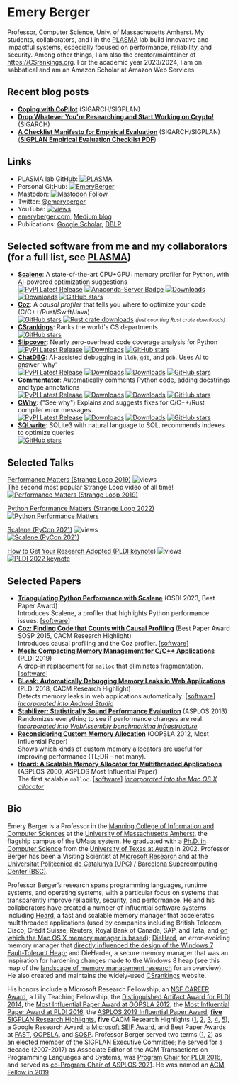# Emery Berger

Professor, Computer Science, Univ. of Massachusetts Amherst. My students, collaborators, and I in the [PLASMA](https://plasma-umass.org) lab build innovative and impactful systems, especially focused on performance, reliability, and security. Among other things, I am also the creator/maintainer of https://CSrankings.org. For the academic year 2023/2024, I am on sabbatical and am an Amazon Scholar at Amazon Web Services.

## Recent blog posts

- [**Coping with CoPilot**](https://blog.sigplan.org/2022/08/18/coping-with-copilot/) (SIGARCH/SIGPLAN)
- [**Drop Whatever You're Researching and Start Working on Crypto!**](https://www.sigarch.org/drop-whatever-youre-researching-and-start-working-on-crypto/) (SIGARCH)
- [**A Checklist Manifesto for Empirical Evaluation**](https://blog.sigplan.org/2019/08/28/a-checklist-manifesto-for-empirical-evaluation-a-preemptive-strike-against-a-replication-crisis-in-computer-science/) (SIGARCH/SIGPLAN)   
  ([**SIGPLAN Empirical Evaluation Checklist PDF**](https://github.com/SIGPLAN/empirical-evaluation/raw/master/checklist/checklist.pdf))

## Links

- PLASMA lab GitHub: [![PLASMA](https://img.shields.io/github/stars/plasma-umass?style=social)](https://github.com/plasma-umass)
- Personal GitHub: [![EmeryBerger](https://img.shields.io/github/stars/emeryberger?style=social)](https://github.com/emeryberger)
- Mastodon: [![Mastodon Follow](https://img.shields.io/mastodon/follow/109334066336092137?domain=https%3A%2F%2Fdiscuss.systems&style=social)](https://discuss.systems/@emeryberger)
- Twitter: [@emeryberger](https://twitter.com/emeryberger)
- YouTube: [![views](https://img.shields.io/youtube/channel/views/UCIPi_mHiQ6FoMgMej51s-lA?style=social)](https://www.youtube.com/@EmeryBerger)
- [emeryberger.com](https://emeryberger.com), [Medium blog](https://emeryberger.medium.com)
- Publications: [Google Scholar](https://scholar.google.com/citations?user=RaHaArkAAAAJ&hl=en), [DBLP](https://dblp.org/pid/98/4487.html)

## Selected software from me and my collaborators (for a full list, see [**PLASMA**](https://plasma-umass.org))

- [**Scalene**](https://github.com/plasma-umass/scalene): A state-of-the-art CPU+GPU+memory profiler for Python, with AI-powered optimization suggestions  
  [![PyPI Latest Release](https://img.shields.io/pypi/v/scalene.svg)](https://pypi.org/project/scalene/)
  [![Anaconda-Server Badge](https://anaconda.org/conda-forge/scalene/badges/version.svg)](https://conda.anaconda.org/conda-forge/scalene)
  [![Downloads](https://pepy.tech/badge/scalene)](https://pepy.tech/project/scalene)
  [![Downloads](https://pepy.tech/badge/scalene/month)](https://pepy.tech/project/scalene)
  [![GitHub stars](https://img.shields.io/github/stars/plasma-umass/scalene?style=social&label=Star&maxAge=2592000)](https://GitHub.com/plasma-umass/scalene/)
- [**Coz**](https://github.com/plasma-umass/coz): A _causal profiler_ that tells you where to optimize your code (C/C++/Rust/Swift/Java)  
  [![GitHub stars](https://img.shields.io/github/stars/plasma-umass/coz?style=social&label=Star&maxAge=2592000)](https://GitHub.com/plasma-umass/coz/) [![Rust crate downloads](https://img.shields.io/crates/d/coz)](https://img.shields.io/crates/d/coz) <small>_(just counting Rust crate downloads)_</small>
- [**CSrankings**](https://csrankings.org): Ranks the world's CS departments  
  [![GitHub stars](https://img.shields.io/github/stars/emeryberger/CSrankings?style=social&label=Star&maxAge=2592000)](https://GitHub.com/emeryberger/CSrankings)
- [**Slipcover**](https://github.com/plasma-umass/slipcover): Nearly zero-overhead code coverage analysis for Python   
  [![PyPI Latest Release](https://img.shields.io/pypi/v/slipcover.svg)](https://pypi.org/project/slipcover/)
  [![Downloads](https://pepy.tech/badge/slipcover)](https://pepy.tech/project/slipcover)
  [![GitHub stars](https://img.shields.io/github/stars/plasma-umass/slipcover?style=social&label=Star&maxAge=2592000)](https://GitHub.com/plasma-umass/slipcover/)
- [**ChatDBG**](https://github.com/plasma-umass/ChatDBG): AI-assisted debugging in `lldb`, `gdb`, and `pdb`. Uses AI to answer 'why'  
  [![PyPI Latest Release](https://img.shields.io/pypi/v/ChatDBG.svg)](https://pypi.org/project/ChatDBG/)
  [![Downloads](https://pepy.tech/badge/ChatDBG)](https://pepy.tech/project/ChatDBG)
  [![Downloads](https://pepy.tech/badge/ChatDBG/month)](https://pepy.tech/project/ChatDBG)
  [![GitHub stars](https://img.shields.io/github/stars/plasma-umass/ChatDBG?style=social&label=Star&maxAge=2592000)](https://GitHub.com/plasma-umass/ChatDBG/)
- [**Commentator**](https://github.com/plasma-umass/commentator): Automatically comments Python code, adding docstrings and type annotations  
  [![PyPI Latest Release](https://img.shields.io/pypi/v/python-commentator.svg)](https://pypi.org/project/python-commentator/)
  [![Downloads](https://pepy.tech/badge/python-commentator)](https://pepy.tech/project/python-commentator)
  [![Downloads](https://pepy.tech/badge/python-commentator/month)](https://pepy.tech/project/python-commentator)
  [![GitHub stars](https://img.shields.io/github/stars/plasma-umass/commentator?style=social&label=Star&maxAge=2592000)](https://GitHub.com/plasma-umass/commentator/)
- [**CWhy**](https://github.com/plasma-umass/CWhy): ("See why") Explains and suggests fixes for C/C++/Rust compiler error messages.  
  [![PyPI Latest Release](https://img.shields.io/pypi/v/CWhy.svg)](https://pypi.org/project/CWhy/)
  [![Downloads](https://pepy.tech/badge/CWhy)](https://pepy.tech/project/CWhy)
  [![Downloads](https://pepy.tech/badge/CWhy/month)](https://pepy.tech/project/CWhy)
  [![GitHub stars](https://img.shields.io/github/stars/plasma-umass/CWhy?style=social&label=Star&maxAge=2592000)](https://GitHub.com/plasma-umass/CWhy/)
- [**SQLwrite**](https://github.com/plasma-umass/sqlwrite): SQLite3 with natural language to SQL, recommends indexes to optimize queries  
  [![GitHub stars](https://img.shields.io/github/stars/plasma-umass/sqlwrite?style=social&label=Star&maxAge=2592000)](https://GitHub.com/plasma-umass/sqlwrite/)
 

## Selected Talks

[Performance Matters (Strange Loop 2019)](https://youtu.be/r-TLSBdHe1A) ![views](https://img.shields.io/youtube/views/r-TLSBdHe1A)   
The second most popular Strange Loop video of all time!  
  [![Performance Matters (Strange Loop 2019)](https://img.youtube.com/vi/r-TLSBdHe1A/0.jpg)](https://youtu.be/r-TLSBdHe1A)

[Python Performance Matters (Strange Loop 2022)](https://youtu.be/vVUnCXKuNOg)  
  [![Python Performance Matters](https://img.youtube.com/vi/vVUnCXKuNOg/0.jpg)](https://youtu.be/vVUnCXKuNOg)
  
[Scalene (PyCon 2021)](https://youtu.be/nrQPqy3YY5A) ![views](https://img.shields.io/youtube/views/nrQPqy3YY5A)  
  [![Scalene (PyCon 2021)](https://img.youtube.com/vi/nrQPqy3YY5A/0.jpg)](https://youtu.be/nrQPqy3YY5A)

[How to Get Your Research Adopted (PLDI keynote)](https://youtube.be/kwto0AQ_Un8) ![views](https://img.shields.io/youtube/views/kwto0AQ_Un8)  
  [![PLDI 2022 keynote](https://img.youtube.com/vi/kwto0AQ_Un8/0.jpg)]([https://youtu.be/kwto0AQ_Un8](https://www.youtube.com/watch?v=kwto0AQ_Un8))
  
## Selected Papers

- [**Triangulating Python Performance with Scalene**](https://www.usenix.org/system/files/osdi23-berger.pdf) (OSDI 2023, Best Paper Award)   
  Introduces Scalene, a profiler that highlights Python performance issues. [[software](https://github.com/plasma-umass/scalene)]
- [**Coz: Finding Code that Counts with Causal Profiling**](http://sigops.org/sosp/sosp15/current/2015-Monterey/090-curtsinger-online.pdf) (Best Paper Award SOSP 2015, CACM Research Highlight)   
  Introduces causal profiling and the Coz profiler. [[software](https://github.com/plasma-umass/coz)]
- [**Mesh: Compacting Memory Management for C/C++ Applications**](https://people.cs.umass.edu/~mcgregor/papers/19-pldi.pdf) (PLDI 2019)   
  A drop-in replacement for `malloc` that eliminates fragmentation. [[software](https://github.com/plasma-umass/mesh)]
- [**BLeak: Automatically Debugging Memory Leaks in Web Applications**](https://jvilk.com/assets/pdf/bleak.pdf) (PLDI 2018, CACM Research Highlight)   
  Detects memory leaks in web applications automatically. [[software](https://github.com/plasma-umass/BLeak)] [_incorporated into Android Studio_](https://cs.android.com/android-studio/platform/tools/adt/idea/+/mirror-goog-studio-main:bleak/src/com/android/tools/idea/bleak/Bleak.kt)
- [**Stabilizer: Statistically Sound Performance Evaluation**](https://people.cs.umass.edu/~emery/pubs/stabilizer-asplos13.pdf) (ASPLOS 2013)   
  Randomizes everything to see if performance changes are real.
  [_incorporated into WebAssembly benchmarking infrastructure_](https://mastodon.world/@cfallin/109833747279454645)
- [**Reconsidering Custom Memory Allocation**](https://people.cs.umass.edu/~emery/pubs/berger-oopsla2002.pdf) (OOPSLA 2012, Most Influential Paper)   
  Shows which kinds of custom memory allocators are useful for improving performance (TL;DR - not many).
- [**Hoard: A Scalable Memory Allocator for Multithreaded Applications**](https://people.cs.umass.edu/~emery/pubs/berger-asplos2000.pdf) (ASPLOS 2000, ASPLOS Most Influential Paper)   
  The first scalable `malloc`. [[software](https://github.com/emeryberger/Hoard)] [_incorporated into the Mac OS X allocator_](https://opensource.apple.com/source/libmalloc/libmalloc-116.50.8/src/magazine_malloc.c.auto.html)

## Bio

Emery Berger is a Professor in the [Manning College of Information and Computer Sciences](https://cics.umass.edu) at the [University of Massachusetts Amherst](https://www.umass.edu/), the flagship campus of the UMass system. He graduated with a [Ph.D. in Computer Science](https://repositories.lib.utexas.edu/handle/2152/455) from the [University of Texas at Austin](https://www.cs.utexas.edu/) in 2002. Professor Berger has been a Visiting Scientist at [Microsoft Research](https://www.microsoft.com/en-us/research) and at the [Universitat Politècnica de Catalunya (UPC)](https://www.ac.upc.edu/en) / [Barcelona Supercomputing Center (BSC)](https://bsc.es/).

Professor Berger’s research spans programming languages, runtime systems, and operating systems, with a particular focus on systems that transparently improve reliability, security, and performance. He and his collaborators have created a number of influential software systems including [Hoard](https://github.com/emeryberger/Hoard), a fast and scalable memory manager that accelerates multithreaded applications (used by companies including British Telecom, Cisco, Crédit Suisse, Reuters, Royal Bank of Canada, SAP, and Tata, and [on which the Mac OS X memory manager is based](http://emeryblogger.wordpress.com/2010/10/26/im-a-mac-or-emery-inside/)); [DieHard](https://github.com/emeryberger/DieHard), an error-avoiding memory manager that [directly influenced the design of the Windows 7 Fault-Tolerant Heap](http://emeryblogger.wordpress.com/2010/04/06/winning-the-war-on-bugs/); and DieHarder, a secure memory manager that was an inspiration for hardening changes made to the Windows 8 heap (see this map of the [landscape of memory management research](https://github.com/plasma-umass/memory-landscape) for an overview). He also created and maintains the widely-used [CSrankings](https://csrankings.org) website.

His honors include a Microsoft Research Fellowship, an [NSF CAREER Award](https://www.nsf.gov/awardsearch/showAward?AWD_ID=0347339), a Lilly Teaching Fellowship, the [Distinguished Artifact Award for PLDI 2014](http://pldi14-aec.cs.brown.edu/), the [Most Influential Paper Award at OOPSLA 2012](http://sigplan.org/Awards/OOPSLA/), the [Most Influential Paper Award at PLDI 2016](http://www.sigplan.org/Awards/PLDI/), the [ASPLOS 2019 Influential Paper Award](https://www.sigops.org/2019/asplos-influential-paper-2019-winner/), [**five** SIGPLAN Research Highlights](https://www.sigplan.org/Highlights/Papers/), **five** CACM Research Highlights ([1](https://doi.org/10.1145/1409360.1409382), [2](https://doi.org/10.1145/2927928), [3](https://doi.org/10.1145/3205911), [4](https://doi.org/10.1145/3422598), [5](https://doi.org/10.1145/3474385)), a Google Research Award, a [Microsoft SEIF Award](https://www.microsoft.com/en-us/research/blog/2013-seif-awards-support-researchers-in-software-engineering/), and Best Paper Awards at [FAST](https://www.usenix.org/conference/fast-07/tfs-transparent-file-system-contributory-storage), [OOPSLA](https://dl.acm.org/doi/10.1145/2660193.2660206), and [SOSP](https://dl.acm.org/doi/10.1145/2815400.2815409). Professor Berger served two terms ([1](https://web.archive.org/web/20160202121436/http://www.sigplan.org/ContactUs/), [2](https://web.archive.org/web/20190611000048/https://sigplan.org/ContactUs/)) as an elected member of the SIGPLAN Executive Committee; he served for a decade (2007-2017) as Associate Editor of the ACM Transactions on Programming Languages and Systems, was [Program Chair for PLDI 2016](https://pldi16.sigplan.org/committee/pldi-2016-program-committee), and served as [co-Program Chair of ASPLOS 2021](https://asplos-conference.org/2021/index.html%3Fp=44.html). He was named an [ACM Fellow in 2019](https://awards.acm.org/award_winners/berger_4417531).
